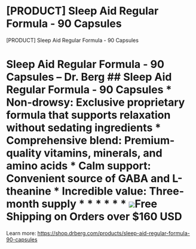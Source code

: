 # [PRODUCT] Sleep Aid Regular Formula - 90 Capsules

[PRODUCT] Sleep Aid Regular Formula - 90 Capsules
# Sleep Aid Regular Formula - 90 Capsules – Dr. Berg ## Sleep Aid Regular Formula - 90 Capsules * **Non-drowsy:** Exclusive proprietary formula that supports relaxation without sedating ingredients * **Comprehensive blend:** Premium-quality vitamins, minerals, and amino acids * **Calm support:** Convenient source of GABA and L-theanine * **Incredible value:** Three-month supply * * * * * * ![](https://shop.drberg.com/cdn/shop/files/free-shipping-truck-icon.png?v=17164945451504368884)Free Shipping on Orders over $160 USD
Learn more: https://shop.drberg.com/products/sleep-aid-regular-formula-90-capsules
